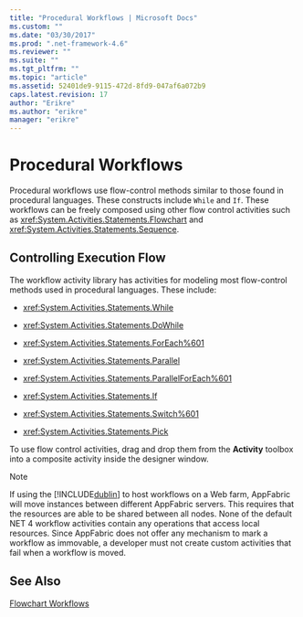 ```yaml
---
title: "Procedural Workflows | Microsoft Docs"
ms.custom: ""
ms.date: "03/30/2017"
ms.prod: ".net-framework-4.6"
ms.reviewer: ""
ms.suite: ""
ms.tgt_pltfrm: ""
ms.topic: "article"
ms.assetid: 52401de9-9115-472d-8fd9-047af6a072b9
caps.latest.revision: 17
author: "Erikre"
ms.author: "erikre"
manager: "erikre"
---
```

# Procedural Workflows
Procedural workflows use flow-control methods similar to those found in procedural languages. These constructs include `While` and `If`. These workflows can be freely composed using other flow control activities such as <xref:System.Activities.Statements.Flowchart> and <xref:System.Activities.Statements.Sequence>.  
  
## Controlling Execution Flow  
 The workflow activity library has activities for modeling most flow-control methods used in procedural languages. These include:  
  
-   <xref:System.Activities.Statements.While>  
  
-   <xref:System.Activities.Statements.DoWhile>  
  
-   <xref:System.Activities.Statements.ForEach%601>  
  
-   <xref:System.Activities.Statements.Parallel>  
  
-   <xref:System.Activities.Statements.ParallelForEach%601>  
  
-   <xref:System.Activities.Statements.If>  
  
-   <xref:System.Activities.Statements.Switch%601>  
  
-   <xref:System.Activities.Statements.Pick>  
  
 To use flow control activities, drag and drop them from the **Activity** toolbox into a composite activity inside the designer window.  
  
> [!NOTE]
>  If using the [!INCLUDE[dublin](../../../includes/dublin-md.md)] to host workflows on a Web farm, AppFabric will move instances between different AppFabric servers. This requires that the resources are able to be shared between all nodes.  None of the default NET 4 workflow activities contain any operations that access local resources. Since AppFabric does not offer any mechanism to mark a workflow as immovable, a developer must not create custom activities that fail when a workflow is moved.  
  
## See Also  
 [Flowchart Workflows](../../../docs/framework/wf/flowchart-workflows.md)